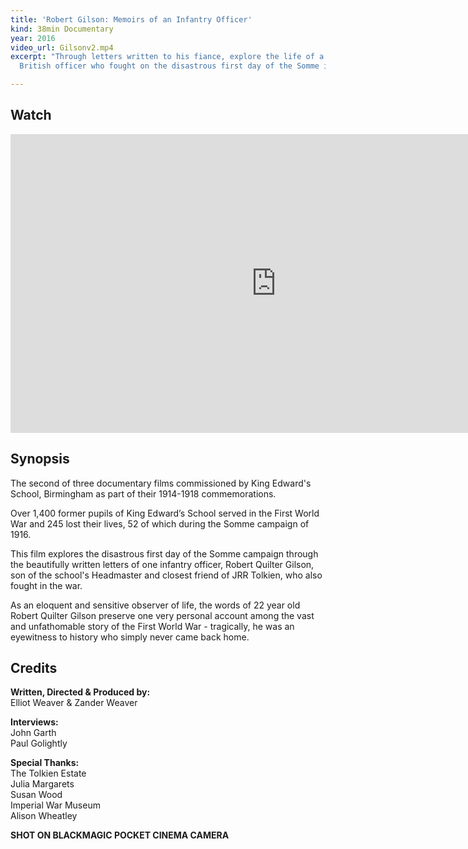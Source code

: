 ```yaml
---
title: 'Robert Gilson: Memoirs of an Infantry Officer'
kind: 38min Documentary
year: 2016
video_url: Gilsonv2.mp4
excerpt: "Through letters written to his fiance, explore the life of a 22 year old
  British officer who fought on the disastrous first day of the Somme in 1916.\n\n"

---
```

## Watch

<iframe src="https://vimeo.com/165465760" width="850" height="478" frameborder="0" webkitallowfullscreen mozallowfullscreen allowfullscreen></iframe>

## Synopsis

The second of three documentary films commissioned by King Edward's School, Birmingham as part of their 1914-1918 commemorations.

Over 1,400 former pupils of King Edward’s School served in the First World War and 245 lost their lives, 52 of which during the Somme campaign of 1916.

This film explores the disastrous first day of the Somme campaign through the beautifully written letters of one infantry officer, Robert Quilter Gilson, son of the school's Headmaster and closest friend of JRR Tolkien, who also fought in the war.

As an eloquent and sensitive observer of life, the words of 22 year old Robert Quilter Gilson preserve one very personal account among the vast and unfathomable story of the First World War - tragically, he was an eyewitness to history who simply never came back home.

## Credits

**Written, Directed & Produced by:** <br>Elliot Weaver & Zander Weaver

**Interviews:** <br>John Garth<br>Paul Golightly

**Special Thanks:** <br>The Tolkien Estate<br>Julia Margarets<br>Susan Wood<br>Imperial War Museum<br>Alison Wheatley

**SHOT ON BLACKMAGIC POCKET CINEMA CAMERA**